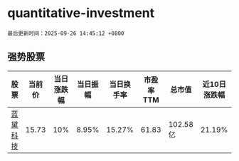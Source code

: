 # quantitative-investment

`最后更新时间：2025-09-26 14:45:12 +0800`

## 强势股票

|股票|当前价|当日涨跌幅|当日振幅|当日换手率|市盈率TTM|总市值|近10日涨跌幅|
|----|----|----|----|----|----|----|----|
|[蓝黛科技](https://xueqiu.com/S/SZ002765)|15.73|10%|8.95%|15.27%|61.83|102.58亿|21.19%|
